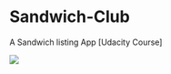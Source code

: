 # Sandwich-Club
A Sandwich listing App [Udacity Course]

![](https://im4.ezgif.com/tmp/ezgif-4-7254fba7f5.gif)
